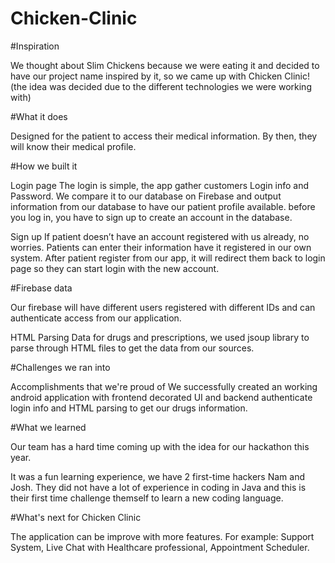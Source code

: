 # Chicken-Clinic

#Inspiration

We thought about Slim Chickens because we were eating it and decided to have our project name inspired by it, so we came up with Chicken Clinic! (the idea was decided due to the different technologies we were working with)

#What it does

Designed for the patient to access their medical information. By then, they will know their medical profile.

#How we built it

Login page The login is simple, the app gather customers Login info and Password. We compare it to our database on Firebase and output information from our database to have our patient profile available. before you log in, you have to sign up to create an account in the database.

Sign up If patient doesn’t have an account registered with us already, no worries. Patients can enter their information have it registered in our own system. After patient register from our app, it will redirect them back to login page so they can start login with the new account.

#Firebase data 

Our firebase will have different users registered with different IDs and can authenticate access from our application.

HTML Parsing Data for drugs and prescriptions, we used jsoup library to parse through HTML files to get the data from our sources.

#Challenges we ran into

Accomplishments that we're proud of
We successfully created an working android application with frontend decorated UI and backend authenticate login info and HTML parsing to get our drugs information.

#What we learned

Our team has a hard time coming up with the idea for our hackathon this year.

It was a fun learning experience, we have 2 first-time hackers Nam and Josh. They did not have a lot of experience in coding in Java and this is their first time challenge themself to learn a new coding language.

#What's next for Chicken Clinic

The application can be improve with more features. For example: Support System, Live Chat with Healthcare professional, Appointment Scheduler.

